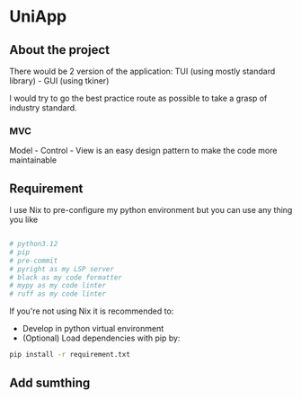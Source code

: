 # UniApp


## About the project

There would be 2 version of the application: TUI (using mostly standard library) - GUI (using tkiner)

I would try to go the best practice route as possible to take a grasp of industry standard.

### MVC

Model - Control - View is an easy design pattern to make the code more maintainable

## Requirement

I use Nix to pre-configure my python environment but you can use any thing you like
```python

# python3.12
# pip
# pre-commit
# pyright as my LSP server
# black as my code formatter
# mypy as my code linter
# ruff as my code linter

```

If you're not using Nix it is recommended to:
- Develop in python virtual environment
- (Optional) Load dependencies with pip by:

```sh
pip install -r requirement.txt
```

## Add sumthing
